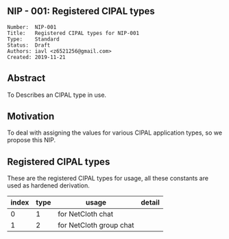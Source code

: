 ## NIP - 001: Registered CIPAL types

```
Number:  NIP-001
Title:   Registered CIPAL types for NIP-001
Type:    Standard
Status:  Draft
Authors: iavl <z6521256@gmail.com>
Created: 2019-11-21
```

## Abstract

To Describes an CIPAL type in use.

## Motivation

To deal with assigning the values for various
CIPAL application types, so we propose this NIP.

## Registered CIPAL types

These are the registered CIPAL types for usage, all these constants are used as hardened derivation.

index | type | usage | detail
------------|------------|------------|------------
0 | 1 | for NetCloth chat| 
1 | 2 | for NetCloth group chat|